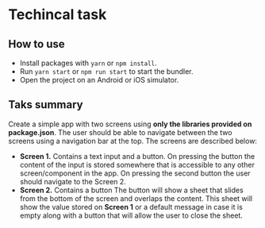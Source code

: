 # Techincal task

## How to use

- Install packages with `yarn` or `npm install`.
- Run `yarn start` or `npm run start` to start the bundler.
- Open the project on an Android or iOS simulator.

## Taks summary

Create a simple app with two screens using **only the libraries provided on package.json**. The user should be able to navigate between the two screens using a navigation bar at the top. The screens are described below:

- **Screen 1.** Contains a text input and a button. On pressing the button the content of the input is stored somewhere that is accessible to any other screen/component in the app. On pressing the second button the user should navigate to the Screen 2.
- **Screen 2.** Contains a button The button will show a sheet that slides from the bottom of the screen and overlaps the content. This sheet will show the value stored on **Screen 1** or a default message in case it is empty along with a button that will allow the user to close the sheet.

